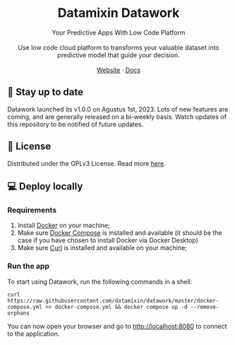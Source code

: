 <!--
Copyright (c) 2020-2023 Datamixin.

This program is free software: you can redistribute it and/or modify
it under the terms of the GNU General Public License as published by
the Free Software Foundation, either version 3 of the License, or
(at your option) any later version.

This program is distributed in the hope that it will be useful,
but WITHOUT ANY WARRANTY; without even the implied warranty of
MERCHANTABILITY or FITNESS FOR A PARTICULAR PURPOSE.  See the
GNU General Public License for more details.

You should have received a copy of the GNU General Public License
along with this program. If not, see <http://www.gnu.org/licenses/>.
-->
<p align="center">
  
  <h1 align="center">Datamixin Datawork</h2>

  <p align="center">
    Your Predictive Apps With Low Code Platform
    <br />
    <br />
    Use low code cloud platform to transforms your valuable dataset into predictive model that guide your decision.
    <br />    
    <br />
    <a href="https://www.datamixin.com">Website</a>
    ·  
    <a href="https://www.datamixin.com/docs/datawork">Docs</a>  
  </p>
</p>

## 🔔 Stay up to date
Datawork launched its v1.0.0 on Agustus 1st, 2023. Lots of new features are coming, and are generally released on a bi-weekly basis. Watch updates of this repository to be notified of future updates.


## 🔖 License
Distributed under the GPLv3 License. Read more [here](https://www.gnu.org/licenses/gpl-3.0.html).

## 💻 Deploy locally

### Requirements[](#requirements "Direct link to heading")

1. Install [Docker](https://docs.docker.com/get-docker/) on your machine;
2. Make sure [Docker Compose](https://docs.docker.com/compose/install/) is
   installed and available (it should be the case if you have chosen to install
   Docker via Docker Desktop)
3. Make sure [Curl](https://curl.se/) is
   installed and available on your machine;

### Run the app[](#run-the-app "Direct link to heading")

To start using Datawork, run the following commands in a shell:

```shell
curl https://raw.githubusercontent.com/datamixin/datawork/master/docker-compose.yml >> docker-compose.yml && docker compose up -d --remove-orphans
```

You can now open your browser and go to [http://localhost:8080](http://localhost:8080) to
connect to the application.

